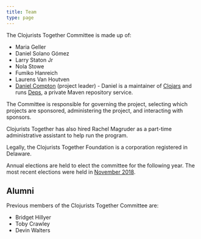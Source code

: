 ```yaml
---
title: Team
type: page
---
```



The Clojurists Together Committee is made up of:

- Maria Geller
- Daniel Solano Gómez
- Larry Staton Jr
- Nola Stowe
- Fumiko Hanreich
- Laurens Van Houtven
- [Daniel Compton](https://danielcompton.net) (project leader) - Daniel is a maintainer of [Clojars](https://clojars.org) and runs [Deps](https://www.deps.co), a private Maven repository service.

The Committee is responsible for governing the project, selecting which projects are sponsored, administering the project, and interacting with sponsors.

Clojurists Together has also hired Rachel Magruder as a part-time administrative assistant to help run the program.

Legally, the Clojurists Together Foundation is a corporation registered in Delaware.

Annual elections are held to elect the committee for the following year. The most recent elections were held in [November 2018](/news/2018-committee-election-results/).

## Alumni

Previous members of the Clojurists Together Committee are:

- Bridget Hillyer
- Toby Crawley
- Devin Walters
